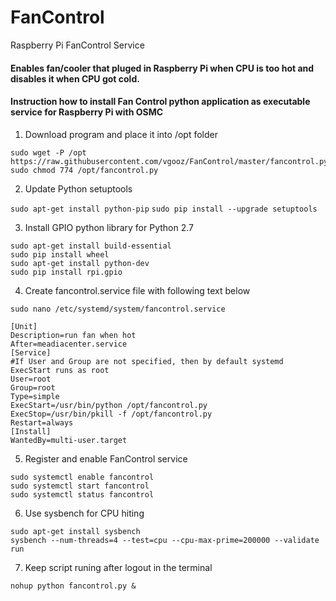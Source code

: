 # FanControl
Raspberry Pi FanControl Service

#### Enables fan/cooler that pluged in Raspberry Pi when CPU is too hot and disables it when CPU got cold.

#### Instruction how to install Fan Control python application as executable service for Raspberry Pi with OSMC

1. Download program and place it into /opt folder
```
sudo wget -P /opt https://raw.githubusercontent.com/vgooz/FanControl/master/fancontrol.py
sudo chmod 774 /opt/fancontrol.py
```
2. Update Python setuptools

`sudo apt-get install python-pip`
`sudo pip install --upgrade setuptools`

3. Install GPIO python library for Python 2.7
```
sudo apt-get install build-essential
sudo pip install wheel
sudo apt-get install python-dev
sudo pip install rpi.gpio
```
4. Create fancontrol.service file with following text below

`sudo nano /etc/systemd/system/fancontrol.service`

```
[Unit]
Description=run fan when hot
After=meadiacenter.service
[Service]
#If User and Group are not specified, then by default systemd ExecStart runs as root
User=root
Group=root
Type=simple
ExecStart=/usr/bin/python /opt/fancontrol.py
ExecStop=/usr/bin/pkill -f /opt/fancontrol.py
Restart=always
[Install]
WantedBy=multi-user.target
```
5. Register and enable FanControl service
```
sudo systemctl enable fancontrol
sudo systemctl start fancontrol
sudo systemctl status fancontrol
```
6. Use sysbench for CPU hiting
```
sudo apt-get install sysbench
sysbench --num-threads=4 --test=cpu --cpu-max-prime=200000 --validate run
```
7. Keep script runing after logout in the terminal

`nohup python fancontrol.py &`
